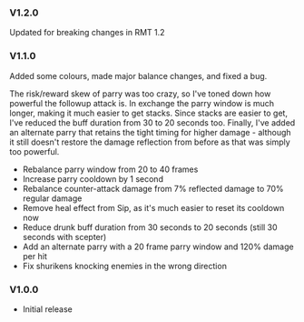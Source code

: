 ### V1.2.0

Updated for breaking changes in RMT 1.2

### V1.1.0
 
Added some colours, made major balance changes, and fixed a bug.

The risk/reward skew of parry was too crazy, so I've toned down how powerful the followup attack
is. In exchange the parry window is much longer, making it much easier to get stacks. Since stacks
are easier to get, I've reduced the buff duration from 30 to 20 seconds too. Finally, I've added
an alternate parry that retains the tight timing for higher damage - although it still doesn't 
restore the damage reflection from before as that was simply too powerful.

- Rebalance parry window from 20 to 40 frames
- Increase parry cooldown by 1 second
- Rebalance counter-attack damage from 7% reflected damage to 70% regular damage
- Remove heal effect from Sip, as it's much easier to reset its cooldown now
- Reduce drunk buff duration from 30 seconds to 20 seconds (still 30 seconds with scepter)
- Add an alternate parry with a 20 frame parry window and 120% damage per hit
- Fix shurikens knocking enemies in the wrong direction

### V1.0.0

- Initial release
